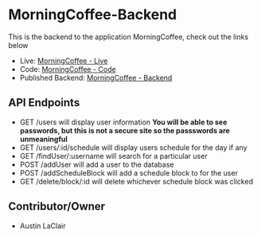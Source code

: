 # MorningCoffee-Backend

This is the backend to the application MorningCoffee, check out the links below
* Live: [MorningCoffee - Live](http://morningcoffee.thelaclair.com) 
* Code: [MorningCoffee - Code](https://github.com/aLaclair/MorningCoffee)
* Published Backend: [MorningCoffee - Backend](https://morning-coffee-backend-austin.herokuapp.com)

## API Endpoints

* GET /users will display user information **You will be able to see passwords, but this is not a secure site so the passswords are unmeaningful**
* GET /users/:id/schedule will display users schedule for the day if any
* GET /findUser/:username will search for a particular user
* POST /addUser will add a user to the database
* POST /addScheduleBlock will add a schedule block to for the user
* GET /delete/block/:id will delete whichever schedule block was clicked

## Contributor/Owner
* Austin LaClair
